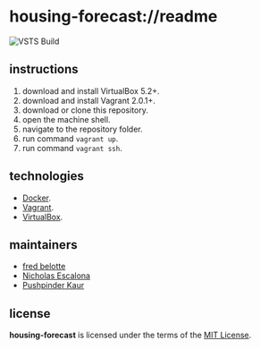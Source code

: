# housing-forecast://readme

![VSTS Build](https://revaturecloud.visualstudio.com/_apis/public/build/definitions/d9ace242-0c1a-49fd-9e08-4708cf4f965b/2/badge)

## instructions
1. download and install VirtualBox 5.2+.
1. download and install Vagrant 2.0.1+.
1. download or clone this repository.
1. open the machine shell.
1. navigate to the repository folder.
1. run command `vagrant up`.
1. run command `vagrant ssh`.

## technologies
+ [Docker](https://www.docker.com/).
+ [Vagrant](https://www.vagrantup.com/).
+ [VirtualBox](https://www.virtualbox.org/).

## maintainers
+ [fred belotte](https://github.com/fredbelotte)
+ [Nicholas Escalona](https://github.com/escalonn)
+ [Pushpinder Kaur](https://github.com/kaurrevature)

## license
__housing-forecast__ is licensed under the terms of the [MIT License](https://github.com/revaturecloud/housing-forecast/blob/master/LICENSE).
